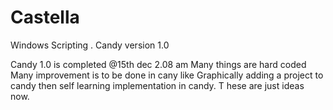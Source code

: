 # Castella
Windows Scripting . Candy version 1.0

Candy 1.0 is completed @15th dec 2.08 am Many things are hard coded 
Many improvement is to be done in cany like Graphically adding a project to candy
then self learning implementation in candy. T hese are just ideas now.